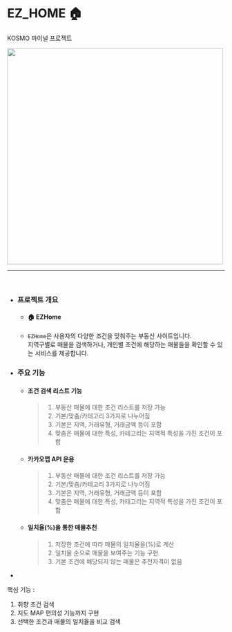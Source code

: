 # EZ_HOME 🏠
KOSMO 파이널 프로젝트

<img src="https://user-images.githubusercontent.com/106857917/193094201-17000132-77f5-4c95-9625-965302799024.jpg" width="500" >
<hr>
<br>
<ul dir="auto">
<li>
<h3 dir="auto">프로젝트 개요</h3>
            <ul>
            <li> <h4>🏠 EZHome </h4></li>
            <li> <code>EZHome</code>은 사용자의 다양한 조건을 맞춰주는 부동산 사이트입니다.<br>
            지역구별로 매물을 검색하거나, 개인별 조건에 해당하는 매물들을 확인할 수 있는 서비스를 제공합니다. </li>
            </ul>
</li>
<li>
<h3>주요 기능</h3>
            <ul>
            <li> <h4>조건 검색 리스트 기능 </h4>
                        <blockquote>
                        <ol>
                        <li>부동산 매물에 대한 조건 리스트를 저장 가능</li>
                        <li>기본/맞춤/카테고리 3가지로 나누어짐</li>
                        <li>기본은 지역, 거래유형, 거래금액 등이 포함</li>
                        <li>맞춤은 매물에 대한 특성, 카테고리는 지역적 특성을 가진 조건이 포함</li>
                        </ol>
                        </blockquote>
            </li>
            <li> <h4>카카오맵 API 운용</h4>
                        <blockquote>
                        <ol>
                        <li>부동산 매물에 대한 조건 리스트를 저장 가능</li>
                        <li>기본/맞춤/카테고리 3가지로 나누어짐</li>
                        <li>기본은 지역, 거래유형, 거래금액 등이 포함</li>
                        <li>맞춤은 매물에 대한 특성, 카테고리는 지역적 특성을 가진 조건이 포함</li>
                        </ol>
                        </blockquote>
            </li>
            <li> <h4>일치율(%)을 통한 매물추천</h4>
                        <blockquote>
                        <ol>
                        <li>저장한 조건에 따라 매물의 일치율을(%)로 계산</li>
                        <li>일치율 순으로 매물을 보여주는 기능 구현</li>
                        <li>기본 조건에 해당되지 않는 매물은 추천자격이 없음</li>
                        </ol>
                        </blockquote>
            </li>
            </ul>
</li>
<li></li>
</ul>

핵심 기능 :<br>
1. 취향 조건 검색<br>
2. 지도 MAP 편의성 기능까지 구현<br>
3. 선택한 조건과 매물의 일치율을 비교 검색<br>
<br>





